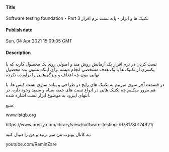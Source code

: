#### Title
Software testing foundation - Part 3 تکنیک ها و ابزار - پایه تست نرم افزار
#### Publish date
Sun, 04 Apr 2021 15:09:05 GMT
#### Description
<p>تست کردن در نرم افزار یک آزمایش روش مند و اصولی روی یک محصول کاریه که با &nbsp;یکسری از تکنیک ها با یک هدف مشخصی انجام میشه برای اینکه نشون بده محصول &nbsp;نهایی مون چه اهداف و ویژگی‌هایی را برآورده نکرده</p>
<p>در قسمت آخر سری میزنیم به تکنیک های رایج در طراحی و پیاده سازی تست کیس ها. با هم مرور میکنیم چه تکنیک هایی در انواع تست های جعبه سیاه و سفید وجود داره. در انتهای اپیزود به موضوع ابزار تست اشاره شده.</p>
<p>منبع:</p>
<p>www.istqb.org</p>
<p>https://www.oreilly.com/library/view/software-testing-/9781780174921/</p>
<p>به کانال یوتوب من سر بزنید و من را دنبال کنید:</p>
<p>youtube.com/RaminZare</p>

